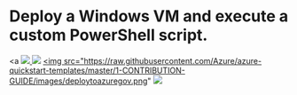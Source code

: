 
# Deploy a Windows VM and execute a custom PowerShell script.



<a 
<a href="https://portal.azure.com/#create/Microsoft.Template/uri/https%3A%2F%2Fraw.githubusercontent.com%2FAzure%2Fazure-quickstart-templates%2Fmaster%2F201-vm-custom-script-windows%2Fazuredeploy.json" target="_blank">
    <img src="http://azuredeploy.net/deploybutton.png"/>
</a>
    <img src="http://azuredeploy.net/deploybutton.png"/>
</a>
<a href="https://portal.azure.us/#create/Microsoft.Template/uri/https://github.com/AjeetChouksey/IaCLab/blob/master/Containers/VM-Docker-VSCode/azuredeploy.json" target="_blank">
<img src="https://raw.githubusercontent.com/Azure/azure-quickstart-templates/master/1-CONTRIBUTION-GUIDE/images/deploytoazuregov.png"
</a>
<a href="http://armviz.io/#/?load=https://github.com/AjeetChouksey/IaCLab/blob/master/Containers/VM-Docker-VSCode/azuredeploy.json" target="_blank">
    <img src="http://armviz.io/visualizebutton.png"/>
</a>
